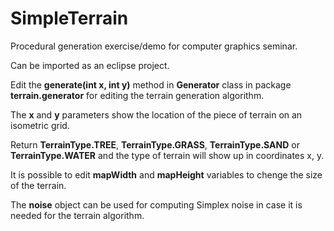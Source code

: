 # SimpleTerrain
Procedural generation exercise/demo for computer graphics seminar.

Can be imported as an eclipse project.

Edit the **generate(int x, int y)** method in **Generator** class in package **terrain.generator** for editing the terrain generation algorithm.

The **x** and **y** parameters show the location of the piece of terrain on an isometric grid.

Return **TerrainType.TREE**, **TerrainType.GRASS**, **TerrainType.SAND** or **TerrainType.WATER** and the type of terrain will show up in coordinates x, y.

It is possible to edit **mapWidth** and **mapHeight** variables to chenge the size of the terrain.

The **noise** object can be used for computing Simplex noise in case it is needed for the terrain algorithm.
